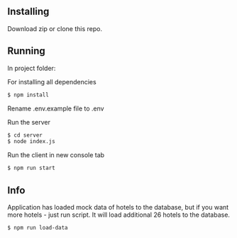 ## Installing

Download zip or clone this repo.

## Running

In project folder:

For installing all dependencies

```bash
$ npm install
```

Rename .env.example file to .env

Run the server

```bash
$ cd server
$ node index.js
```

Run the client in new console tab

```bash
$ npm run start
```

## Info

Application has loaded mock data of hotels to the database, but if you want more hotels - just run script. It will load additional 26 hotels to the database.

```bash
$ npm run load-data
```

